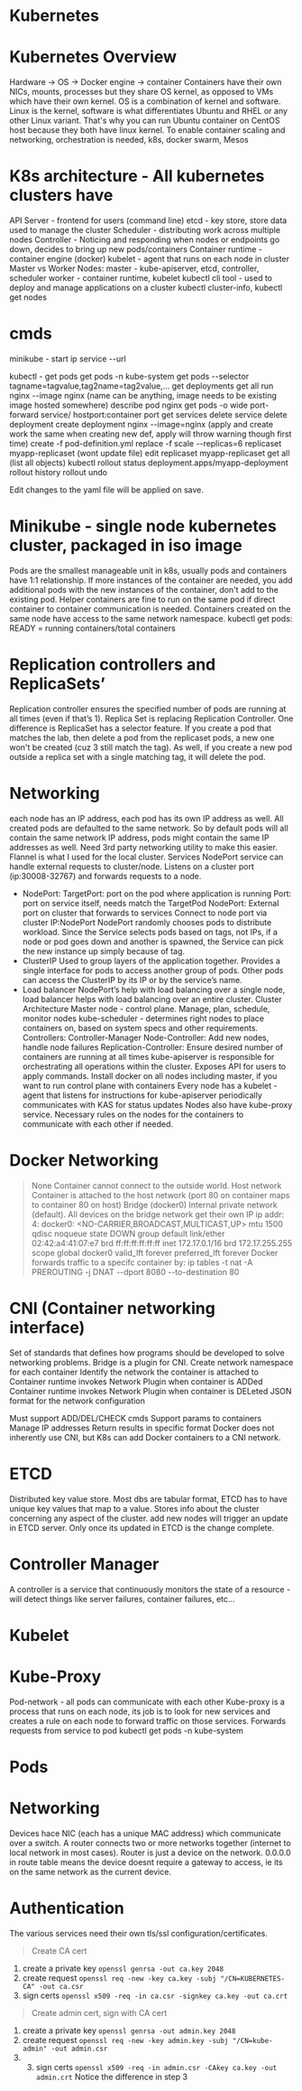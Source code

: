 # Kubernetes

# Kubernetes Overview

Hardware -> OS -> Docker engine -> container
Containers have their own NICs, mounts, processes but they share OS kernel, as opposed to VMs which have their own kernel. OS is a combination of kernel and software. Linux is the kernel, software is what differentiates Ubuntu and RHEL or any other Linux variant. That's why you can run Ubuntu container on CentOS host because they both have linux kernel.
To enable container scaling and networking, orchestration is needed, k8s, docker swarm, Mesos

# K8s architecture - All kubernetes clusters have

API Server - frontend for users (command line)
etcd - key store, store data used to manage the cluster
Scheduler - distributing work across multiple nodes
Controller - Noticing and responding when nodes or endpoints go down, decides to bring up new pods/containers
Container runtime - container engine (docker)
kubelet - agent that runs on each node in cluster
Master vs Worker Nodes:
master - kube-apiserver, etcd, controller, scheduler
worker - container runtime, kubelet
kubectl cli tool - used to deploy and manage applications on a cluster
kubectl cluster-info, kubectl get nodes

# cmds

minikube -
 start
 ip
 service <name> --url

kubectl -
 get pods
 get pods -n kube-system
 get pods --selector tagname=tagvalue,tag2name=tag2value,...
 get deployments
 get all
run nginx --image nginx (name can be anything, image needs to be existing image
hosted somewhere)
describe pod nginx
get pods -o wide
 port-forward service/<sn> hostport:container port
 get services <sn>
 delete service <sn>
 delete deployment <deployment name>
 create deployment nginx --image=nginx
 (apply and create work the same when creating new def, apply will throw warning though
 first time)
 create -f pod-definition.yml
 replace -f <file>
 scale --replicas=6 replicaset myapp-replicaset (wont update file)
 edit replicaset myapp-replicaset
 get all (list all objects)
 kubectl rollout status deployment.apps/myapp-deployment
 rollout history
 rollout undo

Edit changes to the yaml file will be applied on save.

# Minikube - single node kubernetes cluster, packaged in iso image

Pods are the smallest manageable unit in k8s, usually pods and containers have 1:1 relationship. If more instances of the container are needed, you add additional pods with the new instances of the container, don't add to the existing pod. Helper containers are fine to run on the same pod if direct container to container communication is needed. Containers created on the same node have access to the same network namespace.
kubectl get pods: READY = running containers/total containers

# Replication controllers and ReplicaSets’

Replication controller ensures the specified number of pods are running at all times (even if that’s 1). Replica Set is replacing Replication Controller. One difference is ReplicaSet has a selector feature. If you create a pod that matches the lab, then delete a pod from the replicaset pods, a new one won't be created (cuz 3 still match the tag). As well, if you create a new pod outside a replica set with a single matching tag, it will delete the pod.

# Networking

each node has an IP address, each pod has its own IP address as well. All created pods are defaulted to the same network. So by default pods will all contain the same network IP address, pods might contain the same IP addresses as well. Need 3rd party networking utility to make this easier. Flannel is what I used for the local cluster.
Services
NodePort service can handle external requests to cluster/node. Listens on a cluster port (ip:30008-32767) and forwards requests to a node.

- NodePort:
 TargetPort: port on the pod where application is running
 Port: port on service itself, needs match the TargetPod
 NodePort: External port on cluster that forwards to services
Connect to node port via cluster IP:NodePort
NodePort randomly chooses pods to distribute workload. Since the Service selects pods based on tags, not IPs, if a node or pod goes down and another is spawned, the Service can pick the new instance up simply because of tag.
- ClusterIP
Used to group layers of the application together. Provides a single interface for pods to access another group of pods. Other pods can access the ClusterIP by its IP or by the service’s name.
- Load balancer
NodePort’s help with load balancing over a single node, load balancer helps with load balancing over an entire cluster.
Cluster Architecture
Master node - control plane. Manage, plan, schedule, monitor nodes
kube-scheduler - determines right nodes to place containers on, based on system specs and other requirements.
Controllers:
 Controller-Manager
 Node-Controller: Add new nodes, handle node failures
Replication-Controller: Ensure desired number of containers are running at all
times
kube-apiserver is responsible for orchestrating all operations within the cluster. Exposes API for users to apply commands.
Install docker on all nodes including master, if you want to run control plane with containers
Every node has a kubelet - agent that listens for instructions for kube-apiserver
periodically communicates with KAS for status updates
Nodes also have kube-proxy service. Necessary rules on the nodes for the containers to communicate with each other if needed.

# Docker Networking

>None
Container cannot connect to the outside world.
>Host network
Container is attached to the host network (port 80 on container maps to container 80 on host)
>Bridge (docker0)
Internal private network (default). All devices on the bridge network get their own IP
ip addr: 4: docker0: <NO-CARRIER,BROADCAST,MULTICAST,UP> mtu 1500 qdisc noqueue state DOWN group default
    link/ether 02:42:a4:41:07:e7 brd ff:ff:ff:ff:ff:ff
    inet 172.17.0.1/16 brd 172.17.255.255 scope global docker0
       valid_lft forever preferred_lft forever
Docker forwards traffic to a specifc container by:
 ip tables -t nat -A PREROUTING -j DNAT --dport 8080 --to-destination 80

# CNI (Container networking interface)

Set of standards that defines how programs should be developed to solve networking problems.
Bridge is a plugin for CNI.
 Create network namespace for each container
 Identify the network the container is attached to
 Container runtime invokes Network Plugin when container is ADDed
 Container runtime invokes Network Plugin when container is DELeted
 JSON format for the network configuration

 Must support ADD/DEL/CHECK cmds
 Support params to containers
 Manage IP addresses
 Return results in specific format
Docker does not inherently use CNI, but K8s can add Docker containers to a CNI network.

# ETCD

Distributed key value store. Most dbs are tabular format, ETCD has to have unique key values that map to a value. Stores info about the cluster concerning any aspect of the cluster. add new nodes will trigger an update in ETCD server. Only once its updated in ETCD is the change complete.

# Controller Manager

A controller is a service that continuously monitors the state of a resource - will detect things like server failures, container failures, etc…

# Kubelet

# Kube-Proxy

Pod-network - all pods can communicate with each other
Kube-proxy is a process that runs on each node, its job is to look for new services and creates a rule on each node to forward traffic on those services. Forwards requests from service to pod
kubectl get pods -n kube-system

# Pods

# Networking

Devices hace NIC (each has a unique MAC address) which communicate over a switch. A router connects two or more networks together (internet to local network in most cases). Router is just a device on the network. 0.0.0.0 in route table means the device doesnt require a gateway to access, ie its on the same network as the current device.

# Authentication

The various services need their own tls/ssl configuration/certificates.
>Create CA cert

1. create a private key `openssl genrsa -out ca.key 2048`
2. create request `openssl req -new -key ca.key -subj "/CN=KUBERNETES-CA" -out ca.csr`
3. sign certs `openssl x509 -req -in ca.csr -signkey ca.key -out ca.crt`

>Create admin cert, sign with CA cert

1. create a private key `openssl genrsa -out admin.key 2048`
2. create request `openssl req -new -key admin.key -subj "/CN=kube-admin" -out admin.csr`
3. 3. sign certs `openssl x509 -req -in admin.csr -CAkey ca.key -out admin.crt`
Notice the difference in step 3

